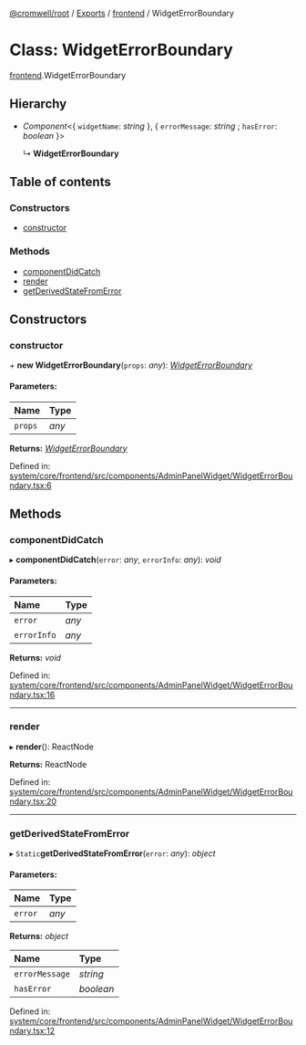 [@cromwell/root](../README.md) / [Exports](../modules.md) / [frontend](../modules/frontend.md) / WidgetErrorBoundary

# Class: WidgetErrorBoundary

[frontend](../modules/frontend.md).WidgetErrorBoundary

## Hierarchy

* *Component*<{ `widgetName`: *string*  }, { `errorMessage`: *string* ; `hasError`: *boolean*  }\>

  ↳ **WidgetErrorBoundary**

## Table of contents

### Constructors

- [constructor](frontend.widgeterrorboundary.md#constructor)

### Methods

- [componentDidCatch](frontend.widgeterrorboundary.md#componentdidcatch)
- [render](frontend.widgeterrorboundary.md#render)
- [getDerivedStateFromError](frontend.widgeterrorboundary.md#getderivedstatefromerror)

## Constructors

### constructor

\+ **new WidgetErrorBoundary**(`props`: *any*): [*WidgetErrorBoundary*](frontend.widgeterrorboundary.md)

#### Parameters:

Name | Type |
:------ | :------ |
`props` | *any* |

**Returns:** [*WidgetErrorBoundary*](frontend.widgeterrorboundary.md)

Defined in: [system/core/frontend/src/components/AdminPanelWidget/WidgetErrorBoundary.tsx:6](https://github.com/CromwellCMS/Cromwell/blob/8568c07/system/core/frontend/src/components/AdminPanelWidget/WidgetErrorBoundary.tsx#L6)

## Methods

### componentDidCatch

▸ **componentDidCatch**(`error`: *any*, `errorInfo`: *any*): *void*

#### Parameters:

Name | Type |
:------ | :------ |
`error` | *any* |
`errorInfo` | *any* |

**Returns:** *void*

Defined in: [system/core/frontend/src/components/AdminPanelWidget/WidgetErrorBoundary.tsx:16](https://github.com/CromwellCMS/Cromwell/blob/8568c07/system/core/frontend/src/components/AdminPanelWidget/WidgetErrorBoundary.tsx#L16)

___

### render

▸ **render**(): ReactNode

**Returns:** ReactNode

Defined in: [system/core/frontend/src/components/AdminPanelWidget/WidgetErrorBoundary.tsx:20](https://github.com/CromwellCMS/Cromwell/blob/8568c07/system/core/frontend/src/components/AdminPanelWidget/WidgetErrorBoundary.tsx#L20)

___

### getDerivedStateFromError

▸ `Static`**getDerivedStateFromError**(`error`: *any*): *object*

#### Parameters:

Name | Type |
:------ | :------ |
`error` | *any* |

**Returns:** *object*

Name | Type |
:------ | :------ |
`errorMessage` | *string* |
`hasError` | *boolean* |

Defined in: [system/core/frontend/src/components/AdminPanelWidget/WidgetErrorBoundary.tsx:12](https://github.com/CromwellCMS/Cromwell/blob/8568c07/system/core/frontend/src/components/AdminPanelWidget/WidgetErrorBoundary.tsx#L12)
